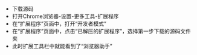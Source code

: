 - 下载源码
- 打开Chrome浏览器-设置-更多工具-扩展程序
- 在“扩展程序”页面中，打开“开发者模式”
- 在“扩展程序”页面中，点击“已解压的扩展程序”，选择第一步下载的源码文件夹
- 此时扩展工具栏中就能看到了“浏览器助手”
